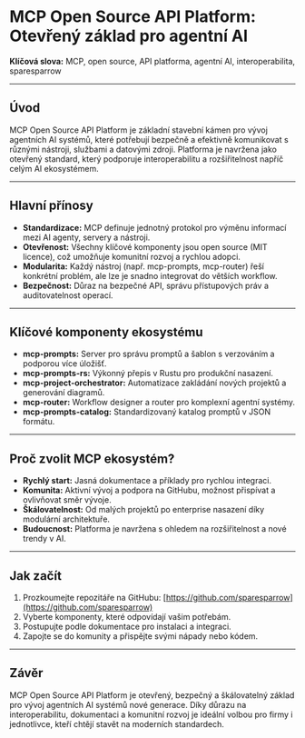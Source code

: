 # MCP Open Source API Platform: Otevřený základ pro agentní AI

**Klíčová slova:** MCP, open source, API platforma, agentní AI, interoperabilita, sparesparrow

---

## Úvod

MCP Open Source API Platform je základní stavební kámen pro vývoj agentních AI systémů, které potřebují bezpečně a efektivně komunikovat s různými nástroji, službami a datovými zdroji. Platforma je navržena jako otevřený standard, který podporuje interoperabilitu a rozšiřitelnost napříč celým AI ekosystémem.

---

## Hlavní přínosy

- **Standardizace:** MCP definuje jednotný protokol pro výměnu informací mezi AI agenty, servery a nástroji.
- **Otevřenost:** Všechny klíčové komponenty jsou open source (MIT licence), což umožňuje komunitní rozvoj a rychlou adopci.
- **Modularita:** Každý nástroj (např. mcp-prompts, mcp-router) řeší konkrétní problém, ale lze je snadno integrovat do větších workflow.
- **Bezpečnost:** Důraz na bezpečné API, správu přístupových práv a auditovatelnost operací.

---

## Klíčové komponenty ekosystému

- **mcp-prompts:** Server pro správu promptů a šablon s verzováním a podporou více úložišť.
- **mcp-prompts-rs:** Výkonný přepis v Rustu pro produkční nasazení.
- **mcp-project-orchestrator:** Automatizace zakládání nových projektů a generování diagramů.
- **mcp-router:** Workflow designer a router pro komplexní agentní systémy.
- **mcp-prompts-catalog:** Standardizovaný katalog promptů v JSON formátu.

---

## Proč zvolit MCP ekosystém?

- **Rychlý start:** Jasná dokumentace a příklady pro rychlou integraci.
- **Komunita:** Aktivní vývoj a podpora na GitHubu, možnost přispívat a ovlivňovat směr vývoje.
- **Škálovatelnost:** Od malých projektů po enterprise nasazení díky modulární architektuře.
- **Budoucnost:** Platforma je navržena s ohledem na rozšiřitelnost a nové trendy v AI.

---

## Jak začít

1. Prozkoumejte repozitáře na GitHubu: [https://github.com/sparesparrow](https://github.com/sparesparrow)
2. Vyberte komponenty, které odpovídají vašim potřebám.
3. Postupujte podle dokumentace pro instalaci a integraci.
4. Zapojte se do komunity a přispějte svými nápady nebo kódem.

---

## Závěr

MCP Open Source API Platform je otevřený, bezpečný a škálovatelný základ pro vývoj agentních AI systémů nové generace. Díky důrazu na interoperabilitu, dokumentaci a komunitní rozvoj je ideální volbou pro firmy i jednotlivce, kteří chtějí stavět na moderních standardech. 